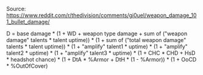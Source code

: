 Source: https://www.reddit.com/r/thedivision/comments/gi0uel/weapon_damage_101_bullet_damage/

D = base damage
    * (1 + WD + weapon type damage + sum of ("weapon damage" talents * talent uptime))
    * (1 + sum of ("total weapon damage" talents * talent uptime))
    * (1 + "amplify" talent1 * uptime)
    * (1 + "amplify" talent2 * uptime)
    * (1 + "amplify" talent3 * uptime)
    * (1 + CHC * CHD + HsD * headshot chance)
    * (1 + DtA * %Armor + DtH * (1 - %Armor))
    * (1 + OoCD * %OutOfCover)   